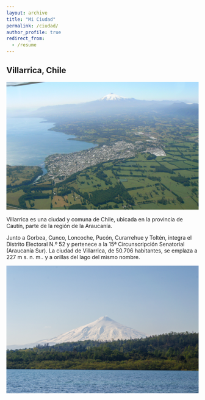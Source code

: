 ```yaml
---
layout: archive
title: "Mi Ciudad"
permalink: /ciudad/
author_profile: true
redirect_from:
  - /resume
---
```


Villarrica, Chile
---------------

![Villarrica, ciudad y volcán](/assets/images/Villarrica_town_and_volcano.jpg)

Villarrica es una ciudad y comuna de Chile, ubicada en la provincia de Cautín, parte de la región de la Araucanía.

Junto a Gorbea, Cunco, Loncoche, Pucón, Curarrehue y Toltén, integra el Distrito Electoral N.º 52 y pertenece a la 15ª Circunscripción Senatorial (Araucanía Sur). La ciudad de Villarrica, de 50.706 habitantes, se emplaza a 227 m s. n. m.. y a orillas del lago del mismo nombre. 

![Villarrica, volcán](/assets/images/villarrica_volcano.jpg)